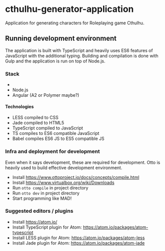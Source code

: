 # cthulhu-generator-application

Application for generating characters for Roleplaying game Cthulhu.

## Running development environment

The application is built with TypeScript and heavily uses ES6 features of JavaScript with the additional typing. Building and compilation is done with Gulp and the application is run on top of Node.js.

### Stack

* <insert database once decided>
* Node.js
* Angular (A2 or Polymer maybe?)

#### Technologies

* LESS compiled to CSS
* Jade compiled to HTML5
* TypeScript compiled to JavaScript
* TS compiles to ES6 compatible JavaScript
* Babel compiles ES6 JS to ES5 compatible JS

### Infra and deployment for development

Even when it says development, these are required for development. Otto is heavily used to build effective development environment.

* Install https://www.ottoproject.io/docs/concepts/compile.html
* Install https://www.virtualbox.org/wiki/Downloads
* Run `otto compile` in project directory
* Run `otto dev` in project directory
* Start programming like MAD!

### Suggested editors / plugins

* Install https://atom.io/
* Install TypeScript plugin for Atom: https://atom.io/packages/atom-typescript
* Install LESS plugin for Atom: https://atom.io/packages/atom-less
* Install Jade plugin for Atom: https://atom.io/packages/atom-jade
